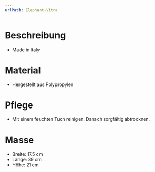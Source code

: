 ```yaml
---
urlPath: Elephant-Vitra
---
```


# Beschreibung

- Made in Italy

# Material

- Hergestellt aus Polypropylen

# Pflege

- Mit einem feuchten Tuch reinigen. Danach sorgfältig abtrocknen.

# Masse

- Breite: 17.5 cm
- Länge: 39 cm
- Höhe: 21 cm
